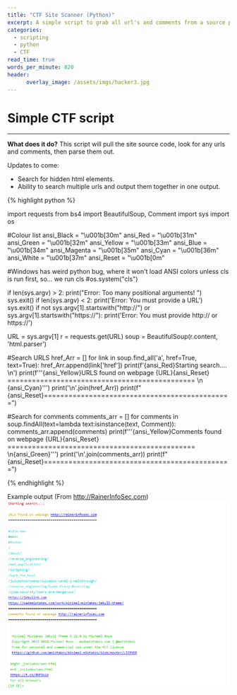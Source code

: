 ```yaml
---
title: "CTF Site Scanner (Python)"
excerpt: A simple script to grab all url's and comments from a source page.
categories:
  - scripting
  - python
  - CTF
read_time: true
words_per_minute: 820
header:
      overlay_image: /assets/imgs/hacker3.jpg
---
```


# Simple CTF script
___

__What does it do?__
This script will pull the site source code, look for any urls and comments, then parse them out.

Updates to come:
- Search for hidden html elements.
- Ability to search multiple urls and output them together in one output.

{% highlight python %}

import requests
from bs4 import BeautifulSoup, Comment
import sys
import os

#Colour list
ansi_Black = "\u001b[30m"
ansi_Red = "\u001b[31m"
ansi_Green = "\u001b[32m"
ansi_Yellow = "\u001b[33m"
ansi_Blue = "\u001b[34m"
ansi_Magenta = "\u001b[35m"
ansi_Cyan = "\u001b[36m"
ansi_White = "\u001b[37m"
ansi_Reset = "\u001b[0m"

#Windows has weird python bug, where it won't load ANSI colors unless cls is run first, so... we run cls
#os.system("cls")

if len(sys.argv) > 2:
    print("Error: Too many positional arguments! ")
    sys.exit()
if len(sys.argv) < 2:
    print('Error: You must provide a URL')
    sys.exit()
if not sys.argv[1].startswith("http://") or sys.argv[1].startswith("https://"):
    print('Error: You must provide http:// or https://')

URL = sys.argv[1]
r = requests.get(URL)
soup = BeautifulSoup(r.content, 'html.parser')

#Search URLS
href_Arr = []
for link in soup.find_all('a', href=True, text=True):
    href_Arr.append(link['href'])
print(f'{ansi_Red}Starting search.... \n')
print(f'''{ansi_Yellow}URLS found on webpage {URL}{ansi_Reset}
============================================== \n {ansi_Cyan}''')
print('\n'.join(href_Arr))
print(f"{ansi_Reset}==============================================")

#Search for comments
comments_arr = []
for comments in soup.findAll(text=lambda text:isinstance(text, Comment)):
    comments_arr.append(comments)
print(f'''{ansi_Yellow}Comments found on webpage {URL}{ansi_Reset}
============================================== \n{ansi_Green}''')
print('\n'.join(comments_arr))
print(f"{ansi_Reset}==============================================")


{% endhighlight %}

Example output (From http://RainerInfoSec.com)
![Script Output](/assets/imgs/site_script1.PNG)
